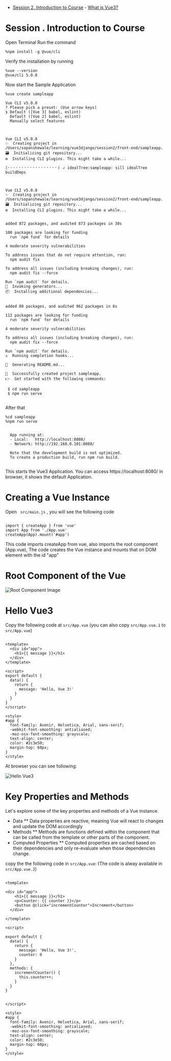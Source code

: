- [Session 2. Introduction to Course](#)
        - [What is Vue3?](#)

# Session . Introduction to Course

Open Terminal
Run the command 

```
%npm install -g @vue/cli
```

Verify the installation by running 

```
%vue --version
@vue/cli 5.0.8

```

Now start the Sample Application 

```
%vue create sampleapp 

Vue CLI v5.0.8
? Please pick a preset: (Use arrow keys)
❯ Default ([Vue 3] babel, eslint) 
  Default ([Vue 2] babel, eslint) 
  Manually select features 



Vue CLI v5.0.8
✨  Creating project in /Users/sopanshewale/learning/vue3django/session2/front-end/sampleapp.
🗃  Initializing git repository...
⚙️  Installing CLI plugins. This might take a while...

(⠂⠂⠂⠂⠂⠂⠂⠂⠂⠂⠂⠂⠂⠂⠂⠂⠂⠂) ⠴ idealTree:sampleapp: sill idealTree buildDeps



Vue CLI v5.0.8
✨  Creating project in /Users/sopanshewale/learning/vue3django/session2/front-end/sampleapp.
🗃  Initializing git repository...
⚙️  Installing CLI plugins. This might take a while...


added 872 packages, and audited 873 packages in 30s

100 packages are looking for funding
  run `npm fund` for details

4 moderate severity vulnerabilities

To address issues that do not require attention, run:
  npm audit fix

To address all issues (including breaking changes), run:
  npm audit fix --force

Run `npm audit` for details.
🚀  Invoking generators...
📦  Installing additional dependencies...


added 89 packages, and audited 962 packages in 6s

112 packages are looking for funding
  run `npm fund` for details

4 moderate severity vulnerabilities

To address all issues (including breaking changes), run:
  npm audit fix --force

Run `npm audit` for details.
⚓  Running completion hooks...

📄  Generating README.md...

🎉  Successfully created project sampleapp.
👉  Get started with the following commands:

 $ cd sampleapp
 $ npm run serve


```

After that 

```
%cd sampleapp 
%npm run serve


  App running at:
  - Local:   http://localhost:8080/ 
  - Network: http://192.168.0.101:8080/

  Note that the development build is not optimized.
  To create a production build, run npm run build.


```

This starts the Vue3 Application. You can access https://localhost:8080/ in browser, it shows the default Application. 


# Creating a Vue Instance

Open ``` src/main.js``` , you will see the following code

```

import { createApp } from 'vue'
import App from './App.vue'
createApp(App).mount('#app')

```

This code imports createApp from vue, also imports the root component (App.vue), 
The code creates the Vue instance and mounts that on DOM element with the id "app" 


# Root Component of the Vue 

![Root Component Image](../help_images/vue3-django-root.jpg)


#  Hello Vue3 

Copy the following code at ```src/App.vue``` 
(you can also copy ```src/App.vue.1``` to ```src/App.vue```) 

```

<template>
  <div id="app">
    <h1>{{ message }}</h1>
  </div>
</template>

<script>
export default {
  data() {
    return {
      message: 'Hello, Vue 3!'
    }
  }
}
</script>

<style>
#app {
  font-family: Avenir, Helvetica, Arial, sans-serif;
  -webkit-font-smoothing: antialiased;
  -moz-osx-font-smoothing: grayscale;
  text-align: center;
  color: #2c3e50;
  margin-top: 60px;
}
</style>

```

At browser you can see following: 

![Hello Vue3](../help_images/hello_vue.png)


# Key Properties and Methods

Let's explore some of the key properties and methods of a Vue instance.

* Data
** Data properties are reactive, meaning Vue will react to changes and update the DOM accordingly
* Methods
** Methods are functions defined within the component that can be called from the template or other parts of the component.
* Computed Properties
** Computed properties are cached based on their dependencies and only re-evaluate when those dependencies change.

copy the  the following code in ```src/App.vue```:
(The code is alway available in ```src/App.vue.2```)
 


```

<template>

<div id="app">
    <h1>{{ message }}</h1>
    <p>Counter: {{ counter }}</p>
    <button @click="incrementCounter">Increment</button>
  </div>

</template>

<script>

export default {
  data() {
    return {
      message: 'Hello, Vue 3!',
      counter: 0
    }
  },
  methods: {
    incrementCounter() {
      this.counter++;
    }
  }
}


</script>

<style>
#app {
  font-family: Avenir, Helvetica, Arial, sans-serif;
  -webkit-font-smoothing: antialiased;
  -moz-osx-font-smoothing: grayscale;
  text-align: center;
  color: #2c3e50;
  margin-top: 60px;
}
</style>

```


 
